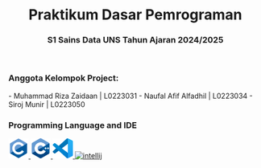 <h1 align="center">Praktikum Dasar Pemrograman</h1>
<h3 align="center">S1 Sains Data UNS Tahun Ajaran 2024/2025</h3>

<br>
<p align="right"> <h3>Anggota Kelompok Project:</h3> 
  </p>
- Muhammad Riza Zaidaan | L0223031
- Naufal Afif Alfadhil | L0223034
- Siroj Munir | L0223050

<h3 align="left">Programming Language and IDE</h3>
<p align="left"> 
  <a href="https://www.cprogramming.com/" target="_blank" rel="noreferrer">
    <img src="https://raw.githubusercontent.com/devicons/devicon/master/icons/c/c-original.svg"
      alt="c" width="40" height="40"/> 
  </a> 
  <a href="https://www.w3schools.com/cpp/" target="_blank" rel="noreferrer">
    <img src="https://raw.githubusercontent.com/devicons/devicon/master/icons/cplusplus/cplusplus-original.svg"
      alt="cplusplus" width="40" height="40"/> 
  </a>
  <a href="https://code.visualstudio.com/download" target="_blank" rel="noreferrer">
    <img src="https://raw.githubusercontent.com/github/explore/80688e429a7d4ef2fca1e82350fe8e3517d3494d/topics/visual-studio-code/visual-studio-code.png"
      alt="vscode" width="40" height="40"/>
  </a>
  <a href="https://www.jetbrains.com/intellij/" target="_blank" rel="noreferrer">
    <img src="https://resources.jetbrains.com/storage/products/intellij/img/meta/intellij_logo_300x300.png"
      alt="intellij" width="40" height="40"/>
  </a>
</p>


